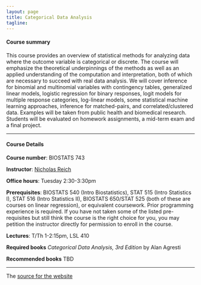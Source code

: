```yaml
---
layout: page
title: Categorical Data Analysis
tagline: 
---
```



#### Course summary
This course provides an overview of statistical methods for analyzing data where the outcome variable is categorical or discrete. The course will emphasize the theoretical underpinnings of the methods as well as an applied understanding of the computation and interpretation, both of which are necessary to succeed with real data analysis. We will cover inference for binomial and multinomial variables with contingency tables, generalized linear models, logistic regression for binary responses, logit models for multiple response categories, log-linear models, some statistical machine learning approaches, inference for matched-pairs, and correlated/clustered data. Examples will be taken from public health and biomedical research. Students will be evaluated on homework assignments, a mid-term exam and a final project.

---

#### Course Details

**Course number**: BIOSTATS 743 

**Instructor**: [Nicholas Reich](http://reichlab.io)

**Office hours**: Tuesday 2:30-3:30pm

**Prerequisites**: BIOSTATS 540 (Intro Biostatistics), STAT 515 (Intro Statistics I), STAT 516 (Intro Statistics II), BIOSTATS 650/STAT 525 (both of these are courses on linear regression), or equivalent coursework. Prior programming experience is required. If you have not taken some of the listed pre-requisites but still think the course is the right choice for you, you may petition the instructor directly for permission to enroll in the course.

**Lectures**: T/Th 1-2:15pm, LSL 410

**Required books** _Categorical Data Analysis, 3rd Edition_ by Alan Agresti

**Recommended books** TBD


---

The [source for the website](https://github.com/nickreich/cda) 
